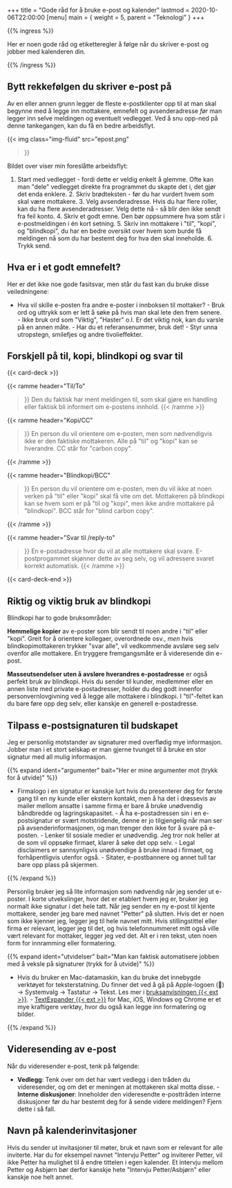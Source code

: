 +++ title = "Gode råd for å bruke e-post og kalender" lastmod = 2020-10-06T22:00:00 [menu] main = {
weight = 5, parent = "Teknologi" } +++

{{% ingress %}}

Her er noen gode råd og etiketteregler å følge når du skriver e-post og jobber med kalenderen din.

{{% /ingress %}}

## Bytt rekkefølgen du skriver e-post på

Av en eller annen grunn legger de fleste e-postklienter opp til at man skal begynne med å legge inn
mottakere, emnefelt og avsenderadresse _før_ man legger inn selve meldingen og eventuelt vedlegget.
Ved å snu opp-ned på denne tankegangen, kan du få en bedre arbeidsflyt.

{{< img class="img-fluid" src="epost.png"
>}}

Bildet over viser min foreslåtte arbeidsflyt:

1. Start med vedlegget - fordi dette er veldig enkelt å glemme. Ofte kan man "dele" vedlegget
direkte fra programmet du skapte det i, det gjør det enda enklere. 2. Skriv brødteksten - før du
har vurdert hvem som skal være mottakere. 3. Velg avsenderadresse. Hvis du har flere roller, kan du
ha flere avsenderadresser. Velg dette nå - så blir den ikke sendt fra feil konto. 4. Skriv et godt
emne. Den bør oppsummere hva som står i e-postmeldingen i én kort setning. 5. Skriv inn mottakere i
"til", "kopi", og "blindkopi", du har en bedre oversikt over hvem som burde få meldingen nå som du
har bestemt deg for hva den skal inneholde. 6. Trykk send.

## Hva er i et godt emnefelt?

Her er det ikke noe gode fasitsvar, men står du fast kan du bruke disse veiledningene:

- Hva vil skille e-posten fra andre e-poster i innboksen til mottaker? - Bruk ord og uttrykk som er
lett å søke på hvis man skal lete den frem senere. - Ikke bruk ord som "Viktig", "Haster" o.l. Er
det viktig nok, kan du varsle på en annen måte. - Har du et referansenummer, bruk det! - Styr unna
utropstegn, smilefjes og andre tivolieffekter.

## Forskjell på til, kopi, blindkopi og svar til

{{< card-deck >}}

{{< ramme header="Til/To"
 >}}
Den du faktisk har ment meldingen til, som skal gjøre en handling eller faktisk bli informert om
e-postens innhold. {{< /ramme >}}

{{< ramme header="Kopi/CC"
 >}}
En person du vil orientere om e-posten, men som nødvendigvis ikke er den faktiske mottakeren. Alle
på "til" og "kopi" kan se hverandre. CC står for "carbon copy".

{{< /ramme >}}

{{< ramme header="Blindkopi/BCC"
 >}}
En person du vil orientere om e-posten, men du vil ikke at noen verken på "til" eller "kopi" skal
få vite om det. Mottakeren på blindkopi kan se hvem som er på "til og "kopi", men ikke andre
mottakere på "blindkopi". BCC står for "blind carbon copy".

{{< /ramme >}}

{{< ramme header="Svar til /reply-to"
 >}}
En e-postadresse hvor du vil at alle mottakere skal svare. E-postprogammet skjønner dette av seg
selv, og vil adressere svaret korrekt automatisk. {{< /ramme >}}

{{< card-deck-end >}}

## Riktig og viktig bruk av blindkopi

Blindkopi har to gode bruksområder:

**Hemmelige kopier** av e-poster som blir sendt til noen andre i "til" eller "kopi". Greit for å
orientere kollegaer, overordnede osv., *men* hvis blindkopimottakeren trykker "svar alle", vil
vedkommende avsløre seg selv ovenfor alle mottakere. En tryggere fremgangsmåte er å videresende din
e-post.

**Masseutsendelser uten å avsløre hverandres e-postadresse** er også perfekt bruk av blindkopi.
Hvis du sender til kunder, medlemmer eller en annen liste med private e-postadresser, holder du deg
godt innenfor personvernlovgivning ved å legge alle mottakere i blindkopi. I "til"-feltet kan du
bare føre opp deg selv, eller kanskje en generell e-postadresse.

## Tilpass e-postsignaturen til budskapet

Jeg er personlig motstander av signaturer med overflødig mye informasjon. Jobber man i et stort
selskap er man gjerne tvunget til å bruke en stor signatur med all mulig informasjon.

{{% expand ident="argumenter" bait="Her er mine argumenter mot (trykk for å utvide)"
%}}

- Firmalogo i en signatur er kanskje lurt hvis du presenterer deg for første gang til en ny kunde
eller ekstern kontakt, men å ha det i drøssevis av mailer mellom ansatte i samme firma er bare å
bruke unødvendig båndbredde og lagringskapasitet. - Å ha e-postadressen sin i en e-postsignatur er
svært motstridende, denne er jo tilgjengelig når man ser på avsenderinformasjonen, og man trenger
den ikke for å svare på e-posten. - Lenker til sosiale medier er unødvendig. Jeg tror nok heller at
de som vil oppsøke firmaet, klarer å søke det opp selv. - Legal disclaimers er sannsynligvis
unødvendige å bruke innad i firmaet, og forhåpentligvis utenfor også. - Sitater, e-postbannere og
annet tull tar bare opp plass på skjermen.

{{% /expand %}}

Personlig bruker jeg så lite informasjon som nødvendig når jeg sender ut e-poster. I korte
utvekslinger, hvor det er etablert hvem jeg er, bruker jeg normalt ikke signatur i det hele tatt.
Når jeg sender en ny e-post til kjente mottakere, sender jeg bare med navnet "Petter" på slutten.
Hvis det er noen som ikke kjenner jeg, legger jeg til hele navnet mitt. Hvis stillingstittel eller
firma er relevant, legger jeg til det, og hvis telefonnummeret mitt også ville vært relevant for
mottaker, legger jeg ved det. Alt er i ren tekst, uten noen form for innramming eller formatering.

{{% expand ident="utvidelser" bait="Man kan faktisk automatisere jobben med å veksle på signaturer
(trykk for å utvide)"
%}}

- Hvis du bruker en Mac-datamaskin, kan du bruke det innebygde verktøyet for teksterstatning. Du
finner det ved å gå på Apple-logoen () -> Systemvalg -> Tastatur -> Tekst. Les mer i
[bruksanvisningen {{< ext >}}](https://support.apple.com/no-no/guide/mac-help/mh35735/mac). -
[TextExpander {{< ext >}}](https://textexpander.com) for Mac, iOS, Windows og Chrome er et mye
kraftigere verktøy, hvor du også kan legge inn formatering og bilder.

{{% /expand %}}

## Videresending av e-post

Når du videresender e-post, tenk på følgende:

- **Vedlegg**: Tenk over om det har vært vedlegg i den tråden du videresender, og om det er
meningen at mottakeren skal motta disse. - **Interne diskusjoner**: Inneholder den videresendte
e-posttråden interne diskusjoner før du har bestemt deg for å sende videre meldingen? Fjern dette i
så fall.

## Navn på kalenderinvitasjoner

Hvis du sender ut invitasjoner til møter, bruk et navn som er relevant for alle inviterte. Har du
for eksempel navnet "Intervju Petter" og inviterer Petter, vil ikke Petter ha mulighet til å endre
tittelen i egen kalender. Et intervju mellom Petter og Asbjørn bør derfor kanskje hete "Intervju
Petter/Asbjørn" eller kanskje noe helt annet.
